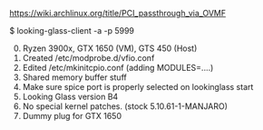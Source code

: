 https://wiki.archlinux.org/title/PCI_passthrough_via_OVMF

$ looking-glass-client  -a -p 5999

0. Ryzen 3900x, GTX 1650 (VM), GTS 450 (Host)
1. Created /etc/modprobe.d/vfio.conf
2. Edited /etc/mkinitcpio.conf (adding MODULES=....)
3. Shared memory buffer stuff
4. Make sure spice port is properly selected on lookinglass start
5. Looking Glass version B4
6. No special kernel patches. (stock 5.10.61-1-MANJARO)
7. Dummy plug for GTX 1650
